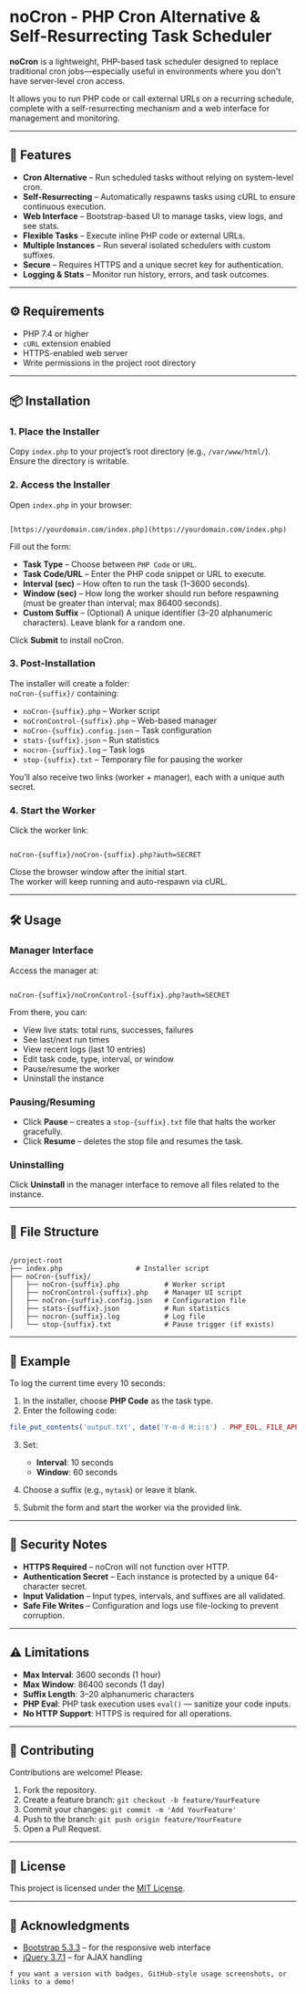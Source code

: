 
# noCron - PHP Cron Alternative & Self-Resurrecting Task Scheduler

**noCron** is a lightweight, PHP-based task scheduler designed to replace traditional cron jobs—especially useful in environments where you don't have server-level cron access.

It allows you to run PHP code or call external URLs on a recurring schedule, complete with a self-resurrecting mechanism and a web interface for management and monitoring.

---

## 🚀 Features

- **Cron Alternative** – Run scheduled tasks without relying on system-level cron.
- **Self-Resurrecting** – Automatically respawns tasks using cURL to ensure continuous execution.
- **Web Interface** – Bootstrap-based UI to manage tasks, view logs, and see stats.
- **Flexible Tasks** – Execute inline PHP code or external URLs.
- **Multiple Instances** – Run several isolated schedulers with custom suffixes.
- **Secure** – Requires HTTPS and a unique secret key for authentication.
- **Logging & Stats** – Monitor run history, errors, and task outcomes.

---

## ⚙️ Requirements

- PHP 7.4 or higher
- `cURL` extension enabled
- HTTPS-enabled web server
- Write permissions in the project root directory

---

## 📦 Installation

### 1. Place the Installer

Copy `index.php` to your project’s root directory (e.g., `/var/www/html/`).  
Ensure the directory is writable.

### 2. Access the Installer

Open `index.php` in your browser:

```

[https://yourdomain.com/index.php](https://yourdomain.com/index.php)

```

Fill out the form:

- **Task Type** – Choose between `PHP Code` or `URL`.
- **Task Code/URL** – Enter the PHP code snippet or URL to execute.
- **Interval (sec)** – How often to run the task (1–3600 seconds).
- **Window (sec)** – How long the worker should run before respawning (must be greater than interval; max 86400 seconds).
- **Custom Suffix** – (Optional) A unique identifier (3–20 alphanumeric characters). Leave blank for a random one.

Click **Submit** to install noCron.

### 3. Post-Installation

The installer will create a folder:  
`noCron-{suffix}/` containing:

- `noCron-{suffix}.php` – Worker script
- `noCronControl-{suffix}.php` – Web-based manager
- `noCron-{suffix}.config.json` – Task configuration
- `stats-{suffix}.json` – Run statistics
- `nocron-{suffix}.log` – Task logs
- `stop-{suffix}.txt` – Temporary file for pausing the worker

You’ll also receive two links (worker + manager), each with a unique auth secret.

### 4. Start the Worker

Click the worker link:

```

noCron-{suffix}/noCron-{suffix}.php?auth=SECRET

```

Close the browser window after the initial start.  
The worker will keep running and auto-respawn via cURL.

---

## 🛠️ Usage

### Manager Interface

Access the manager at:

```

noCron-{suffix}/noCronControl-{suffix}.php?auth=SECRET

```

From there, you can:

- View live stats: total runs, successes, failures
- See last/next run times
- View recent logs (last 10 entries)
- Edit task code, type, interval, or window
- Pause/resume the worker
- Uninstall the instance

### Pausing/Resuming

- Click **Pause** – creates a `stop-{suffix}.txt` file that halts the worker gracefully.
- Click **Resume** – deletes the stop file and resumes the task.

### Uninstalling

Click **Uninstall** in the manager interface to remove all files related to the instance.

---

## 📁 File Structure

```

/project-root
├── index.php                  # Installer script
├── noCron-{suffix}/
│   ├── noCron-{suffix}.php           # Worker script
│   ├── noCronControl-{suffix}.php    # Manager UI script
│   ├── noCron-{suffix}.config.json   # Configuration file
│   ├── stats-{suffix}.json           # Run statistics
│   ├── nocron-{suffix}.log           # Log file
│   └── stop-{suffix}.txt             # Pause trigger (if exists)

````

---

## 🧪 Example

To log the current time every 10 seconds:

1. In the installer, choose **PHP Code** as the task type.
2. Enter the following code:

```php
file_put_contents('output.txt', date('Y-m-d H:i:s') . PHP_EOL, FILE_APPEND);
````

3. Set:

   * **Interval**: 10 seconds
   * **Window**: 60 seconds
4. Choose a suffix (e.g., `mytask`) or leave it blank.
5. Submit the form and start the worker via the provided link.

---

## 🔐 Security Notes

* **HTTPS Required** – noCron will not function over HTTP.
* **Authentication Secret** – Each instance is protected by a unique 64-character secret.
* **Input Validation** – Input types, intervals, and suffixes are all validated.
* **Safe File Writes** – Configuration and logs use file-locking to prevent corruption.

---

## ⚠️ Limitations

* **Max Interval**: 3600 seconds (1 hour)
* **Max Window**: 86400 seconds (1 day)
* **Suffix Length**: 3–20 alphanumeric characters
* **PHP Eval**: PHP task execution uses `eval()` — sanitize your code inputs.
* **No HTTP Support**: HTTPS is required for all operations.

---

## 🤝 Contributing

Contributions are welcome! Please:

1. Fork the repository.
2. Create a feature branch:
   `git checkout -b feature/YourFeature`
3. Commit your changes:
   `git commit -m 'Add YourFeature'`
4. Push to the branch:
   `git push origin feature/YourFeature`
5. Open a Pull Request.

---

## 📄 License

This project is licensed under the [MIT License](LICENSE).

---

## 🙏 Acknowledgments

* [Bootstrap 5.3.3](https://getbootstrap.com/) – for the responsive web interface
* [jQuery 3.7.1](https://jquery.com/) – for AJAX handling

```
f you want a version with badges, GitHub-style usage screenshots, or links to a demo!
```
